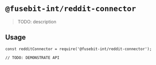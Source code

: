 # `@fusebit-int/reddit-connector`

> TODO: description

## Usage

```
const redditConnector = require('@fusebit-int/reddit-connector');

// TODO: DEMONSTRATE API
```
